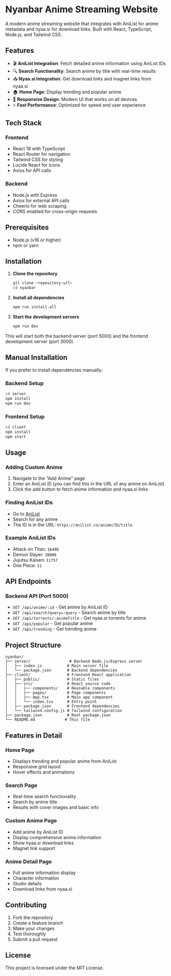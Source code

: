 # Nyanbar Anime Streaming Website

A modern anime streaming website that integrates with AniList for anime metadata and nyaa.si for download links. Built with React, TypeScript, Node.js, and Tailwind CSS.

## Features

- 🎬 **AniList Integration**: Fetch detailed anime information using AniList IDs
- 🔍 **Search Functionality**: Search anime by title with real-time results
- 📥 **Nyaa.si Integration**: Get download links and magnet links from nyaa.si
- 🏠 **Home Page**: Display trending and popular anime
- 📱 **Responsive Design**: Modern UI that works on all devices
- ⚡ **Fast Performance**: Optimized for speed and user experience

## Tech Stack

### Frontend

- React 18 with TypeScript
- React Router for navigation
- Tailwind CSS for styling
- Lucide React for icons
- Axios for API calls

### Backend

- Node.js with Express
- Axios for external API calls
- Cheerio for web scraping
- CORS enabled for cross-origin requests

## Prerequisites

- Node.js (v16 or higher)
- npm or yarn

## Installation

1. **Clone the repository**

   ```bash
   git clone <repository-url>
   cd nyanbar
   ```

2. **Install all dependencies**

   ```bash
   npm run install-all
   ```

3. **Start the development servers**
   ```bash
   npm run dev
   ```

This will start both the backend server (port 5000) and the frontend development server (port 3000).

## Manual Installation

If you prefer to install dependencies manually:

### Backend Setup

```bash
cd server
npm install
npm run dev
```

### Frontend Setup

```bash
cd client
npm install
npm start
```

## Usage

### Adding Custom Anime

1. Navigate to the "Add Anime" page
2. Enter an AniList ID (you can find this in the URL of any anime on AniList)
3. Click the add button to fetch anime information and nyaa.si links

### Finding AniList IDs

- Go to [AniList](https://anilist.co)
- Search for any anime
- The ID is in the URL: `https://anilist.co/anime/ID/title`

### Example AniList IDs

- Attack on Titan: `16498`
- Demon Slayer: `38000`
- Jujutsu Kaisen: `11757`
- One Piece: `21`

## API Endpoints

### Backend API (Port 5000)

- `GET /api/anime/:id` - Get anime by AniList ID
- `GET /api/search?query=:query` - Search anime by title
- `GET /api/torrents/:animeTitle` - Get nyaa.si torrents for anime
- `GET /api/popular` - Get popular anime
- `GET /api/trending` - Get trending anime

## Project Structure

```
nyanbar/
├── server/                 # Backend Node.js/Express server
│   ├── index.js           # Main server file
│   └── package.json       # Backend dependencies
├── client/                # Frontend React application
│   ├── public/            # Static files
│   ├── src/               # React source code
│   │   ├── components/    # Reusable components
│   │   ├── pages/         # Page components
│   │   ├── App.tsx        # Main app component
│   │   └── index.tsx      # Entry point
│   ├── package.json       # Frontend dependencies
│   └── tailwind.config.js # Tailwind configuration
├── package.json           # Root package.json
└── README.md             # This file
```

## Features in Detail

### Home Page

- Displays trending and popular anime from AniList
- Responsive grid layout
- Hover effects and animations

### Search Page

- Real-time search functionality
- Search by anime title
- Results with cover images and basic info

### Custom Anime Page

- Add anime by AniList ID
- Display comprehensive anime information
- Show nyaa.si download links
- Magnet link support

### Anime Detail Page

- Full anime information display
- Character information
- Studio details
- Download links from nyaa.si

## Contributing

1. Fork the repository
2. Create a feature branch
3. Make your changes
4. Test thoroughly
5. Submit a pull request

## License

This project is licensed under the MIT License.
